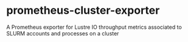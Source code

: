 # prometheus-cluster-exporter
A Prometheus exporter for Lustre IO throughput metrics associated to SLURM accounts and processes on a cluster
